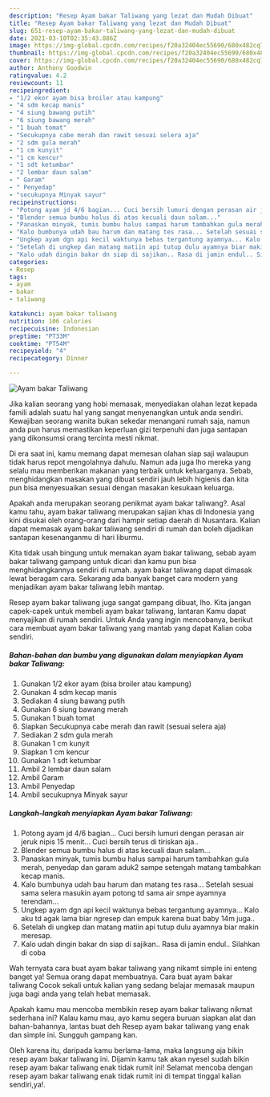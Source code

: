 ```yaml
---
description: "Resep Ayam bakar Taliwang yang lezat dan Mudah Dibuat"
title: "Resep Ayam bakar Taliwang yang lezat dan Mudah Dibuat"
slug: 651-resep-ayam-bakar-taliwang-yang-lezat-dan-mudah-dibuat
date: 2021-03-10T02:35:43.886Z
image: https://img-global.cpcdn.com/recipes/f20a32404ec55690/680x482cq70/ayam-bakar-taliwang-foto-resep-utama.jpg
thumbnail: https://img-global.cpcdn.com/recipes/f20a32404ec55690/680x482cq70/ayam-bakar-taliwang-foto-resep-utama.jpg
cover: https://img-global.cpcdn.com/recipes/f20a32404ec55690/680x482cq70/ayam-bakar-taliwang-foto-resep-utama.jpg
author: Anthony Goodwin
ratingvalue: 4.2
reviewcount: 11
recipeingredient:
- "1/2 ekor ayam bisa broiler atau kampung"
- "4 sdm kecap manis"
- "4 siung bawang putih"
- "6 siung bawang merah"
- "1 buah tomat"
- "Secukupnya cabe merah dan rawit sesuai selera aja"
- "2 sdm gula merah"
- "1 cm kunyit"
- "1 cm kencur"
- "1 sdt ketumbar"
- "2 lembar daun salam"
- " Garam"
- " Penyedap"
- "secukupnya Minyak sayur"
recipeinstructions:
- "Potong ayam jd 4/6 bagian... Cuci bersih lumuri dengan perasan air jeruk nipis 15 menit... Cuci bersih terus di tiriskan aja.."
- "Blender semua bumbu halus di atas kecuali daun salam..."
- "Panaskan minyak, tumis bumbu halus sampai harum tambahkan gula merah, penyedap dan garam aduk2 sampe setengah matang tambahkan kecap manis."
- "Kalo bumbunya udah bau harum dan matang tes rasa... Setelah sesuai sama selera masukin ayam potong td sama air smpe ayamnya terendam..."
- "Ungkep ayam dgn api kecil waktunya bebas tergantung ayamnya... Kalo aku td agak lama biar ngresep dan empuk karena buat baby 14m juga.."
- "Setelah di ungkep dan matang matiin api tutup dulu ayamnya biar makin meresap."
- "Kalo udah dingin bakar dn siap di sajikan.. Rasa di jamin endul.. Silahkan di coba"
categories:
- Resep
tags:
- ayam
- bakar
- taliwang

katakunci: ayam bakar taliwang 
nutrition: 106 calories
recipecuisine: Indonesian
preptime: "PT33M"
cooktime: "PT54M"
recipeyield: "4"
recipecategory: Dinner

---
```



![Ayam bakar Taliwang](https://img-global.cpcdn.com/recipes/f20a32404ec55690/680x482cq70/ayam-bakar-taliwang-foto-resep-utama.jpg)

Jika kalian seorang yang hobi memasak, menyediakan olahan lezat kepada famili adalah suatu hal yang sangat menyenangkan untuk anda sendiri. Kewajiban seorang  wanita bukan sekedar menangani rumah saja, namun anda pun harus memastikan keperluan gizi terpenuhi dan juga santapan yang dikonsumsi orang tercinta mesti nikmat.

Di era  saat ini, kamu memang dapat memesan olahan siap saji walaupun tidak harus repot mengolahnya dahulu. Namun ada juga lho mereka yang selalu mau memberikan makanan yang terbaik untuk keluarganya. Sebab, menghidangkan masakan yang dibuat sendiri jauh lebih higienis dan kita pun bisa menyesuaikan sesuai dengan masakan kesukaan keluarga. 



Apakah anda merupakan seorang penikmat ayam bakar taliwang?. Asal kamu tahu, ayam bakar taliwang merupakan sajian khas di Indonesia yang kini disukai oleh orang-orang dari hampir setiap daerah di Nusantara. Kalian dapat memasak ayam bakar taliwang sendiri di rumah dan boleh dijadikan santapan kesenanganmu di hari liburmu.

Kita tidak usah bingung untuk memakan ayam bakar taliwang, sebab ayam bakar taliwang gampang untuk dicari dan kamu pun bisa menghidangkannya sendiri di rumah. ayam bakar taliwang dapat dimasak lewat beragam cara. Sekarang ada banyak banget cara modern yang menjadikan ayam bakar taliwang lebih mantap.

Resep ayam bakar taliwang juga sangat gampang dibuat, lho. Kita jangan capek-capek untuk membeli ayam bakar taliwang, lantaran Kamu dapat menyajikan di rumah sendiri. Untuk Anda yang ingin mencobanya, berikut cara membuat ayam bakar taliwang yang mantab yang dapat Kalian coba sendiri.

<!--inarticleads1-->

##### Bahan-bahan dan bumbu yang digunakan dalam menyiapkan Ayam bakar Taliwang:

1. Gunakan 1/2 ekor ayam (bisa broiler atau kampung)
1. Gunakan 4 sdm kecap manis
1. Sediakan 4 siung bawang putih
1. Gunakan 6 siung bawang merah
1. Gunakan 1 buah tomat
1. Siapkan Secukupnya cabe merah dan rawit (sesuai selera aja)
1. Sediakan 2 sdm gula merah
1. Gunakan 1 cm kunyit
1. Siapkan 1 cm kencur
1. Gunakan 1 sdt ketumbar
1. Ambil 2 lembar daun salam
1. Ambil  Garam
1. Ambil  Penyedap
1. Ambil secukupnya Minyak sayur




<!--inarticleads2-->

##### Langkah-langkah menyiapkan Ayam bakar Taliwang:

1. Potong ayam jd 4/6 bagian... Cuci bersih lumuri dengan perasan air jeruk nipis 15 menit... Cuci bersih terus di tiriskan aja..
1. Blender semua bumbu halus di atas kecuali daun salam...
1. Panaskan minyak, tumis bumbu halus sampai harum tambahkan gula merah, penyedap dan garam aduk2 sampe setengah matang tambahkan kecap manis.
1. Kalo bumbunya udah bau harum dan matang tes rasa... Setelah sesuai sama selera masukin ayam potong td sama air smpe ayamnya terendam...
1. Ungkep ayam dgn api kecil waktunya bebas tergantung ayamnya... Kalo aku td agak lama biar ngresep dan empuk karena buat baby 14m juga..
1. Setelah di ungkep dan matang matiin api tutup dulu ayamnya biar makin meresap.
1. Kalo udah dingin bakar dn siap di sajikan.. Rasa di jamin endul.. Silahkan di coba




Wah ternyata cara buat ayam bakar taliwang yang nikamt simple ini enteng banget ya! Semua orang dapat membuatnya. Cara buat ayam bakar taliwang Cocok sekali untuk kalian yang sedang belajar memasak maupun juga bagi anda yang telah hebat memasak.

Apakah kamu mau mencoba membikin resep ayam bakar taliwang nikmat sederhana ini? Kalau kamu mau, ayo kamu segera buruan siapkan alat dan bahan-bahannya, lantas buat deh Resep ayam bakar taliwang yang enak dan simple ini. Sungguh gampang kan. 

Oleh karena itu, daripada kamu berlama-lama, maka langsung aja bikin resep ayam bakar taliwang ini. Dijamin kamu tak akan nyesel sudah bikin resep ayam bakar taliwang enak tidak rumit ini! Selamat mencoba dengan resep ayam bakar taliwang enak tidak rumit ini di tempat tinggal kalian sendiri,ya!.

